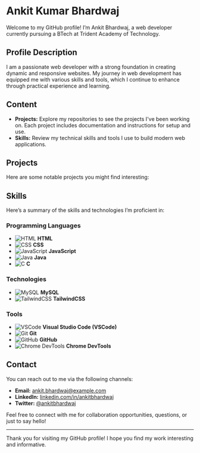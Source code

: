 # Ankit Kumar Bhardwaj

Welcome to my GitHub profile! I’m Ankit Bhardwaj, a web developer currently pursuing a BTech at Trident Academy of Technology. 

## Profile Description

I am a passionate web developer with a strong foundation in creating dynamic and responsive websites. My journey in web development has equipped me with various skills and tools, which I continue to enhance through practical experience and learning.

## Content

- **Projects:** Explore my repositories to see the projects I've been working on. Each project includes documentation and instructions for setup and use.
- **Skills:** Review my technical skills and tools I use to build modern web applications.

## Projects

Here are some notable projects you might find interesting:

## Skills

Here’s a summary of the skills and technologies I’m proficient in:

### Programming Languages
- ![HTML](https://img.shields.io/badge/HTML5-E34F26?style=flat&logo=html5&logoColor=white) **HTML**
- ![CSS](https://img.shields.io/badge/CSS3-1572B6?style=flat&logo=css3&logoColor=white) **CSS**
- ![JavaScript](https://img.shields.io/badge/JavaScript-F7DF1E?style=flat&logo=javascript&logoColor=black) **JavaScript**
- ![Java](https://img.shields.io/badge/Java-007396?style=flat&logo=java&logoColor=white) **Java**
- ![C](https://img.shields.io/badge/C-A8B9CC?style=flat&logo=c&logoColor=black) **C**

### Technologies
- ![MySQL](https://img.shields.io/badge/MySQL-4479A1?style=flat&logo=mysql&logoColor=white) **MySQL**
- ![TailwindCSS](https://img.shields.io/badge/TailwindCSS-06B6D4?style=flat&logo=tailwindcss&logoColor=white) **TailwindCSS**

### Tools
- ![VSCode](https://img.shields.io/badge/Visual%20Studio%20Code-007ACC?style=flat&logo=visual-studio-code&logoColor=white) **Visual Studio Code (VSCode)**
- ![Git](https://img.shields.io/badge/Git-F05032?style=flat&logo=git&logoColor=white) **Git**
- ![GitHub](https://img.shields.io/badge/GitHub-181717?style=flat&logo=github&logoColor=white) **GitHub**
- ![Chrome DevTools](https://img.shields.io/badge/Chrome%20DevTools-4285F4?style=flat&logo=googlechrome&logoColor=white) **Chrome DevTools**

## Contact

You can reach out to me via the following channels:

- **Email:** [ankit.bhardwaj@example.com](mailto:ankit.bhardwaj@example.com)
- **LinkedIn:** [linkedin.com/in/ankitbhardwaj](https://linkedin.com/in/ankitbhardwaj)
- **Twitter:** [@ankitbhardwaj](https://twitter.com/ankitbhardwaj)

Feel free to connect with me for collaboration opportunities, questions, or just to say hello!

---

Thank you for visiting my GitHub profile! I hope you find my work interesting and informative.
